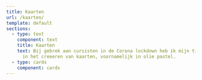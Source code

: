 ```yaml
---
title: Kaarten
url: /kaarten/
template: default
sections:
  - type: text
    component: text
    title: Kaarten
    text: Bij gebrek aan cursisten in de Corona lockdown heb ik mijn tijd gestoken
      in het creeeren van kaarten, voornamelijk in olie pastel.
  - type: cards
    component: cards
---
```

